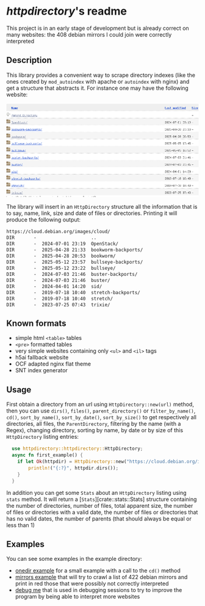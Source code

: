 # *httpdirectory*'s readme

This project is in an early stage of development but is already
correct on many websites: the 408 debian mirrors I could join
were correctly interpreted

## Description

This library provides a convenient way to scrape directory indexes
(like the ones created by `mod_autoindex` with apache or `autoindex`
with nginx) and get a structure that abstracts it. For instance one
may have the following website:

![Directory of cloud.debian.org/images/cloud/ website](cloud_debian.png)

The library will insert in an `HttpDirectory` structure all the
information that is to say, name, link, size and date of files
or directories. Printing it will produce the following output:

```text
https://cloud.debian.org/images/cloud/
DIR       -                    ..
DIR       -  2024-07-01 23:19  OpenStack/
DIR       -  2025-04-28 21:33  bookworm-backports/
DIR       -  2025-04-28 20:53  bookworm/
DIR       -  2025-05-12 23:57  bullseye-backports/
DIR       -  2025-05-12 23:22  bullseye/
DIR       -  2024-07-03 21:46  buster-backports/
DIR       -  2024-07-03 21:46  buster/
DIR       -  2024-04-01 14:20  sid/
DIR       -  2019-07-18 10:40  stretch-backports/
DIR       -  2019-07-18 10:40  stretch/
DIR       -  2023-07-25 07:43  trixie/
```

## Known formats

- simple html `<table>` tables
- `<pre>` formatted tables
- very simple websites containing only `<ul>` and `<il>` tags
- h5ai fallback website
- OCF adapted nginx flat theme
- SNT index generator

## Usage

First obtain a directory from an url using `HttpDirectory::new(url)`
method, then you can use `dirs()`, `files()`, `parent_directory()` or
`filter_by_name()`, `cd()`, `sort_by_name()`, `sort_by_date()`,
`sort_by_size()` to get respectively all directories, all files, the
`ParentDirectory`, filtering by the name (with a Regex), changing
directory, sorting by name, by date or by size of this `HttpDirectory`
listing entries:

```rust
  use httpdirectory::httpdirectory::HttpDirectory;
  async fn first_example() {
    if let Ok(httpdir) = HttpDirectory::new("https://cloud.debian.org/images/cloud/").await {
        println!("{:?}", httpdir.dirs());
    }
  }
```

In addition you can get some `Stats` about an `HttpDirectory` listing
using `stats` method. It will return a [`Stats`][crate::stats::Stats] structure containing
the number of directories, number of files, total apparent size, the
number of files or directories with a valid date, the number of files
or directories that has no valid dates, the number of parents (that
should always be equal or less than 1)

## Examples

You can see some examples in the example directory:
- [onedir example](https://github.com/dupgit/httpdirectory/tree/master/examples/onedir.rs) for a small example with a
  call to the `cd()` method
- [mirrors example](https://github.com/dupgit/httpdirectory/tree/master/examples/mirrors.rs) that will try to crawl a
  list of 422 debian mirrors and print in red those that were
  possibly not correctly interpreted
- [debug me](https://github.com/dupgit/httpdirectory/tree/master/examples/debug_me.rs) that is used in debugging
  sessions to try to improve the program by being able to interpret
  more websites
